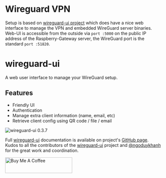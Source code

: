 # Wireguard VPN
Setup is based on [wireguard-ui project](https://github.com/ngoduykhanh/wireguard-ui) which does have a nice web interface to manage the VPN and embedded WireGuard server binaries. Web-UI is accessible from the outside via `port :5000` on the public IP address of the Raspberry-Gateway server, the WireGuard port is the standard `port :51820`.

# wireguard-ui

A web user interface to manage your WireGuard setup.

## Features

- Friendly UI
- Authentication
- Manage extra client information (name, email, etc)
- Retrieve client config using QR code / file / email

![wireguard-ui 0.3.7](https://user-images.githubusercontent.com/37958026/177041280-e3e7ca16-d4cf-4e95-9920-68af15e780dd.png)

Full [wireguard-ui](https://github.com/ngoduykhanh/wireguard-ui) documentation is available on project's [GitHub page](https://github.com/ngoduykhanh/wireguard-ui).
Kudos to all the contributors of the [wireguard-ui](https://github.com/ngoduykhanh/wireguard-ui) project and [@ngoduykhanh](https://github.com/ngoduykhanh) for the great work and coordination.

<a href="https://www.buymeacoffee.com/d3vilh" target="_blank"><img src="https://cdn.buymeacoffee.com/buttons/v2/default-yellow.png" alt="Buy Me A Coffee" style="height: 51px !important;width: 217px !important;" ></a>